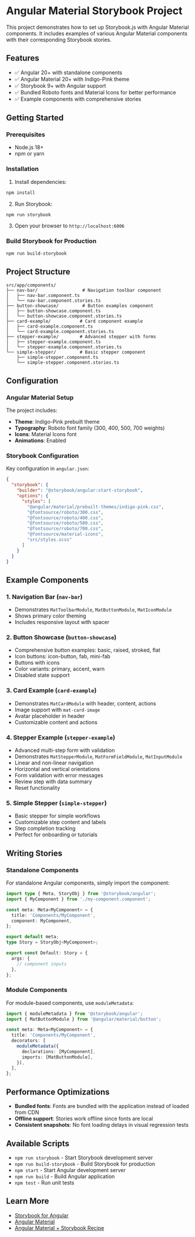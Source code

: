 # Angular Material Storybook Project

This project demonstrates how to set up Storybook.js with Angular Material components. It includes examples of various Angular Material components with their corresponding Storybook stories.

## Features

- ✅ Angular 20+ with standalone components
- ✅ Angular Material 20+ with Indigo-Pink theme
- ✅ Storybook 9+ with Angular support
- ✅ Bundled Roboto fonts and Material Icons for better performance
- ✅ Example components with comprehensive stories

## Getting Started

### Prerequisites

- Node.js 18+ 
- npm or yarn

### Installation

1. Install dependencies:
```bash
npm install
```

2. Run Storybook:
```bash
npm run storybook
```

3. Open your browser to `http://localhost:6006`

### Build Storybook for Production

```bash
npm run build-storybook
```

## Project Structure

```
src/app/components/
├── nav-bar/                 # Navigation toolbar component
│   ├── nav-bar.component.ts
│   └── nav-bar.component.stories.ts
├── button-showcase/         # Button examples component
│   ├── button-showcase.component.ts
│   └── button-showcase.component.stories.ts
├── card-example/           # Card component example
│   ├── card-example.component.ts
│   └── card-example.component.stories.ts
├── stepper-example/        # Advanced stepper with forms
│   ├── stepper-example.component.ts
│   └── stepper-example.component.stories.ts
└── simple-stepper/         # Basic stepper component
    ├── simple-stepper.component.ts
    └── simple-stepper.component.stories.ts
```

## Configuration

### Angular Material Setup

The project includes:
- **Theme**: Indigo-Pink prebuilt theme
- **Typography**: Roboto font family (300, 400, 500, 700 weights)
- **Icons**: Material Icons font
- **Animations**: Enabled

### Storybook Configuration

Key configuration in `angular.json`:

```json
{
  "storybook": {
    "builder": "@storybook/angular:start-storybook",
    "options": {
      "styles": [
        "@angular/material/prebuilt-themes/indigo-pink.css",
        "@fontsource/roboto/300.css",
        "@fontsource/roboto/400.css", 
        "@fontsource/roboto/500.css",
        "@fontsource/roboto/700.css",
        "@fontsource/material-icons",
        "src/styles.scss"
      ]
    }
  }
}
```

## Example Components

### 1. Navigation Bar (`nav-bar`)
- Demonstrates `MatToolbarModule`, `MatButtonModule`, `MatIconModule`
- Shows primary color theming
- Includes responsive layout with spacer

### 2. Button Showcase (`button-showcase`)
- Comprehensive button examples: basic, raised, stroked, flat
- Icon buttons: icon-button, fab, mini-fab
- Buttons with icons
- Color variants: primary, accent, warn
- Disabled state support

### 3. Card Example (`card-example`)
- Demonstrates `MatCardModule` with header, content, actions
- Image support with `mat-card-image`
- Avatar placeholder in header
- Customizable content and actions

### 4. Stepper Example (`stepper-example`)
- Advanced multi-step form with validation
- Demonstrates `MatStepperModule`, `MatFormFieldModule`, `MatInputModule`
- Linear and non-linear navigation
- Horizontal and vertical orientations
- Form validation with error messages
- Review step with data summary
- Reset functionality

### 5. Simple Stepper (`simple-stepper`)
- Basic stepper for simple workflows
- Customizable step content and labels
- Step completion tracking
- Perfect for onboarding or tutorials

## Writing Stories

### Standalone Components

For standalone Angular components, simply import the component:

```typescript
import type { Meta, StoryObj } from '@storybook/angular';
import { MyComponent } from './my-component.component';

const meta: Meta<MyComponent> = {
  title: 'Components/MyComponent',
  component: MyComponent,
};

export default meta;
type Story = StoryObj<MyComponent>;

export const Default: Story = {
  args: {
    // component inputs
  },
};
```

### Module Components

For module-based components, use `moduleMetadata`:

```typescript
import { moduleMetadata } from '@storybook/angular';
import { MatButtonModule } from '@angular/material/button';

const meta: Meta<MyComponent> = {
  title: 'Components/MyComponent',
  decorators: [
    moduleMetadata({
      declarations: [MyComponent],
      imports: [MatButtonModule],
    }),
  ],
};
```

## Performance Optimizations

- **Bundled fonts**: Fonts are bundled with the application instead of loaded from CDN
- **Offline support**: Stories work offline since fonts are local
- **Consistent snapshots**: No font loading delays in visual regression tests

## Available Scripts

- `npm run storybook` - Start Storybook development server
- `npm run build-storybook` - Build Storybook for production
- `npm start` - Start Angular development server
- `npm run build` - Build Angular application
- `npm test` - Run unit tests

## Learn More

- [Storybook for Angular](https://storybook.js.org/docs/get-started/frameworks/angular)
- [Angular Material](https://material.angular.io/)
- [Angular Material + Storybook Recipe](https://storybook.js.org/recipes/@angular/material)
